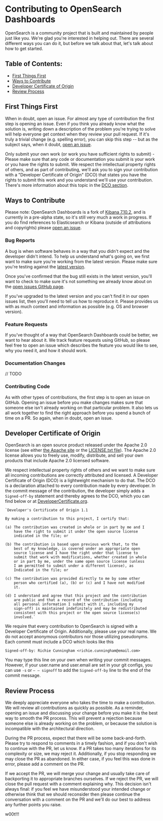 


# Contributing to OpenSearch Dashboards

OpenSearch is a community project that is built and maintained by people just like you. We're glad you're interested in helping out. There are several different ways you can do it, but before we talk about that, let's talk about how to get started.

## Table of Contents:

* [First Things First](#first-principles)
* [Ways to Contribute](#ways-to-contribute)
* [Developer Certificate of Origin](#developer-certificate-of-origin)
* [Review Process](#review-process)

## First Things First

When in doubt, open an issue. For almost any type of contribution the first step is opening an issue. Even if you think you already know what the solution is, writing down a description of the problem you're trying to solve will help everyone get context when they review your pull request. If it's truly a trivial change (e.g. spelling error), you can skip this step -- but as the subject says, when it doubt, [open an issue](https://github.com/opensearch-project/OpenSearch-Dashboards/issues).

Only submit your own work (or work you have sufficient rights to submit) - Please make sure that any code or documentation you submit is your work or you have the rights to submit. We respect the intellectual property rights of others, and as part of contributing, we'll ask you to sign your contribution with a "Developer Certificate of Origin" (DCO) that states you have the rights to submit this work and you understand we'll use your contribution. There's more information about this topic in the [DCO section](#developer-certificate-of-origin).

## Ways to Contribute

Please note: OpenSearch Dashboards is a fork of [Kibana 7.10.2](https://github.com/elastic/kibana), and is currently in a pre-alpha state, so it's still very much a work in progress. If you do find references to Elasticsearch or Kibana (outside of attributions and copyrights) please [open an issue](https://github.com/opensearch-project/OpenSearch-Dashboards/issues).

### Bug Reports

A bug is when software behaves in a way that you didn't expect and the developer didn't intend. To help us understand what's going on, we first want to make sure you're working from the latest version. Please make sure you're testing against the [latest version](https://github.com/opensearch-project/OpenSearch-Dashboards).

Once you've confirmed that the bug still exists in the latest version, you'll want to check to make sure it's not something we already know about on the [open issues GitHub page](https://github.com/opensearch-project/OpenSearch-Dashboards/issues).

If you've upgraded to the latest version and you can't find it in our open issues list, then you'll need to tell us how to reproduce it. Please provides us with as much context and information as possible (e.g. OS and browser version).


### Feature Requests

If you've thought of a way that OpenSearch Dashboards could be better, we want to hear about it. We track feature requests using GitHub, so please feel free to open an issue which describes the feature you would like to see, why you need it, and how it should work.

### Documentation Changes

// TODO

### Contributing Code

As with other types of contributions, the first step is to open an issue on GitHub. Opening an issue before you make changes makes sure that someone else isn't already working on that particular problem. It also lets us all work together to find the right approach before you spend a bunch of time on a PR. So again, when in doubt, open an issue.

## Developer Certificate of Origin

OpenSearch is an open source product released under the Apache 2.0 license (see either [the Apache site](https://www.apache.org/licenses/LICENSE-2.0) or the [LICENSE.txt file](https://github.com/opensearch-project/OpenSearch/blob/main/LICENSE.txt)). The Apache 2.0 license allows you to freely use, modify, distribute, and sell your own products that include Apache 2.0 licensed software.

We respect intellectual property rights of others and we want to make sure all incoming contributions are correctly attributed and licensed. A Developer Certificate of Origin (DCO) is a lightweight mechanism to do that.
The DCO is a declaration attached to every contribution made by every developer. In the commit message of the contribution, the developer simply adds a `Signed-off-by` statement and thereby agrees to the DCO, which you can find below or at [DeveloperCertificate.org](http://developercertificate.org/).

```
`Developer's Certificate of Origin 1.1

By making a contribution to this project, I certify that:

(a) The contribution was created in whole or in part by me and I
    have the right to submit it under the open source license
    indicated in the file; or

(b) The contribution is based upon previous work that, to the
    best of my knowledge, is covered under an appropriate open
    source license and I have the right under that license to
    submit that work with modifications, whether created in whole
    or in part by me, under the same open source license (unless
    I am permitted to submit under a different license), as
    Indicated in the file; or

(c) The contribution was provided directly to me by some other
    person who certified (a), (b) or (c) and I have not modified
    it.

(d) I understand and agree that this project and the contribution
    are public and that a record of the contribution (including
    all personal information I submit with it, including my
    sign-off) is maintained indefinitely and may be redistributed
    consistent with this project or the open source license(s)
    involved.`
```

We require that every contribution to OpenSearch is signed with a Developer Certificate of Origin. Additionally, please use your real name. We do not accept anonymous contributors nor those utilizing pseudonyms.
Each commit must include a DCO which looks like this

```
Signed-off-by: Richie Cunningham <richie.cunningham@email.com>
```

You may type this line on your own when writing your commit messages. However, if your user.name and user.email are set in your git configs, you can use `-s` or `– – signoff` to add the `Signed-off-by` line to the end of the commit message.

## Review Process

We deeply appreciate everyone who takes the time to make a contribution. We will review all contributions as quickly as possible. As a reminder, opening an issue and discussing your change before you make it is the best way to smooth the PR process. This will prevent a rejection because someone else is already working on the problem, or because the solution is incompatible with the architectural direction.

During the PR process, expect that there will be some back-and-forth. Please try to respond to comments in a timely fashion, and if you don't wish to continue with the PR, let us know. If a PR takes too many iterations for its complexity or size, we may reject it. Additionally, if you stop responding we may close the PR as abandoned. In either case, if you feel this was done in error, please add a comment on the PR.

If we accept the PR, we will merge your change and usually take care of backporting it to appropriate branches ourselves.
If we reject the PR, we will close the pull request with a comment explaining why. This decision isn't always final: if you feel we have misunderstood your intended change or otherwise think that we should reconsider then please continue the conversation with a comment on the PR and we'll do our best to address any further points you raise.

w00t!!!
